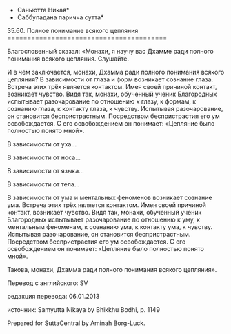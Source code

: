 * Саньютта Никая*
* Саббупадана паричча сутта*

35\.60\. Полное понимание всякого цепляния
\=\=\=\=\=\=\=\=\=\=\=\=\=\=\=\=\=\=\=\=\=\=\=\=\=\=\=\=\=\=\=\=\=\=\=\=\=\=\=\=

Благословенный сказал: «Монахи, я научу вас Дхамме ради полного понимания всякого цепляния\. Слушайте\.

И в чём заключается, монахи, Дхамма ради полного понимания всякого цепляния? В зависимости от глаза и форм возникает сознание глаза\. Встреча этих трёх является контактом\. Имея своей причиной контакт, возникает чувство\. Видя так, монахи, обученный ученик Благородных испытывает разочарование по отношению к глазу, к формам, к сознанию глаза, к контакту глаза, к чувству\. Испытывая разочарование, он становится беспристрастным\. Посредством беспристрастия его ум освобождается\. С его освобождением он понимает: «Цепляние было полностью понято мной»\.

В зависимости от уха…

В зависимости от носа…

В зависимости от языка…

В зависимости от тела…

В зависимости от ума и ментальных феноменов возникает сознание ума\. Встреча этих трёх является контактом\. Имея своей причиной контакт, возникает чувство\. Видя так, монахи, обученный ученик Благородных испытывает разочарование по отношению к уму, к ментальным феноменам, к сознанию ума, к контакту ума, к чувству\. Испытывая разочарование, он становится беспристрастным\. Посредством беспристрастия его ум освобождается\. С его освобождением он понимает: «Цепляние было полностью понято мной»\.

Такова, монахи, Дхамма ради полного понимания всякого цепляния»\.

Перевод с английского: SV

редакция перевода: 06\.01\.2013

источник: Samyutta Nikaya by Bhikkhu Bodhi, p\. 1149

Prepared for SuttaCentral by Aminah Borg\-Luck\.